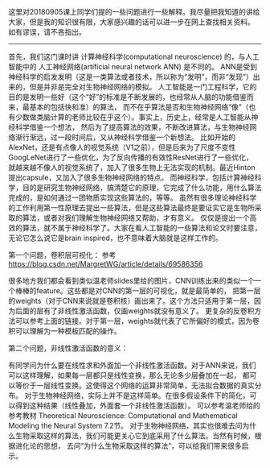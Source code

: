 这里对20180905课上同学们提的一些问题进行一些解释。我尽量把我知道的讲给大家，但是我的知识很有限，大家感兴趣的话可以进一步在网上查找相关资料。
如有谬误，请不吝指出。

------------

首先，我们这门课时讲 计算神经科学(computational neuroscience) 的，与人工智能中的 人工神经网络(artificial neural network ANN) 是不同的。
ANN是受到神经科学的启发发明（这是一类算法或者技术，所以称为“发明”，而非“发现”）出来的，但是并非是完全对生物神经网络的模拟。
人工智能是一门工程科学，它的目的是发明一些好（这个“好”的标准是不断发展的，也经常从人脑的功能借鉴而来，最基本的包括快和准）的算法，
而不在乎算法是否和生物神经网络“像”（也有少数做类脑计算的老师比较在乎这个）。事实上，历史上，经常是人工智能从神经科学借鉴一个想法，
然后为了提高算法的效果，不断改进算法，与生物神经网络渐行渐远，过一段时间后，又从神经科学借鉴一个新想法。
比如开始的AlexNet，还是有点像人的视觉系统（V1之前），但是后来为了尺度不变性GoogLeNet进行了一些优化，为了反向传播的有效性ResNet进行了一些优化，
就越来越不像人的视觉系统了，加入了很多生物上无法实现的机制。最近Hinton提出capsule，又加入了很多生物神经网络的特点。
而神经科学，包括计算神经科学，目的是研究生物神经网络，搞清楚它的原理，它完成了什么功能，用什么算法完成的，是如何通过一团物质实现这些算法的，等等。
虽然有很多理论神经科学的工作利用第一性原理去提出一些算法，但是这些算法最终是要证实它是生物所采取的算法，或者对我们理解生物神经网络又帮助，才有意义。
仅仅是提出一个高效的算法，就不属于神经科学了。大家在看人工智能的一些算法和论文时要注意，无论它怎么说它是brain inspired，也不意味着大脑就是这样工作的。

第一个问题，卷积层可视化：
参考 https://blog.csdn.net/MargretWG/article/details/69586356

很多地方我们都会看到类似温老师slides里给的图片，CNN训练出来的类似一个一个棒棒的feature。这些都是对CNN的第一层的可视化，就是最简单的，
把第一层的weights（对于CNN来说就是卷积核）画出来了。这个方法只适用于第一层，因为后面的层有了非线性激活函数，仅画weights就没有意义了。
更复杂的反卷积方法可以参考上面的链接。对于第一层，weights就代表了它所偏好的模式，因为卷积可以理解为一种模板匹配的操作。

第二个问题，非线性激活函数的意义：

有同学问为什么要在线性求和外面加一个非线性激活函数。对于ANN来说，我们可以这样理解，如果每一层都只是线性变换，那么无论多少层叠加在一起，
都可以等价于一层线性变换。这使得这个网络的运算非常简单，无法拟合数据的真实分布。
对于生物神经网络，实际上并不是这样简单。在很多假设条件下的简化，可以得到这种结果（线性叠加，外面套一个非线性激活函数）。
可以参考温老师给的参考教材
Theoretical Neuroscience: Computational and Mathematical Modeling the Neural System 7.2节。
对于生物神经网络，其实也很难去问为什么生物采取这样的算法，我们可能更关心它到底采用了什么算法。当然有时候，根据进化论的思想，
去问“为什么生物采取这样的算法”，可以给我们带来很多启示。
